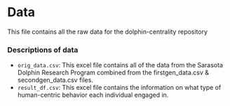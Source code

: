 # Data

This file contains all the raw data for the dolphin-centrality repository

### Descriptions of data

- `orig_data.csv`: This excel file contains all of the data from the Sarasota Dolphin Research Program combined from the firstgen_data.csv & secondgen_data.csv files.
- `result_df.csv`: This excel file contains the information on what type of human-centric behavior each individual engaged in.
